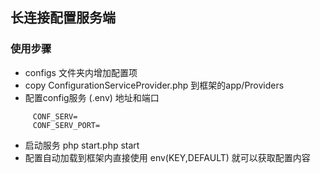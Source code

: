 ## 长连接配置服务端

### 使用步骤
- configs 文件夹内增加配置项
- copy ConfigurationServiceProvider.php 到框架的app/Providers
- 配置config服务 (.env)   地址和端口 

````  
     CONF_SERV=  
     CONF_SERV_PORT=  
````  
- 启动服务 php start.php start
- 配置自动加载到框架内直接使用 env(KEY,DEFAULT) 就可以获取配置内容
